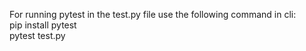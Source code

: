 For running pytest in the test.py file use the following command in cli:  
pip install pytest   
pytest test.py   

